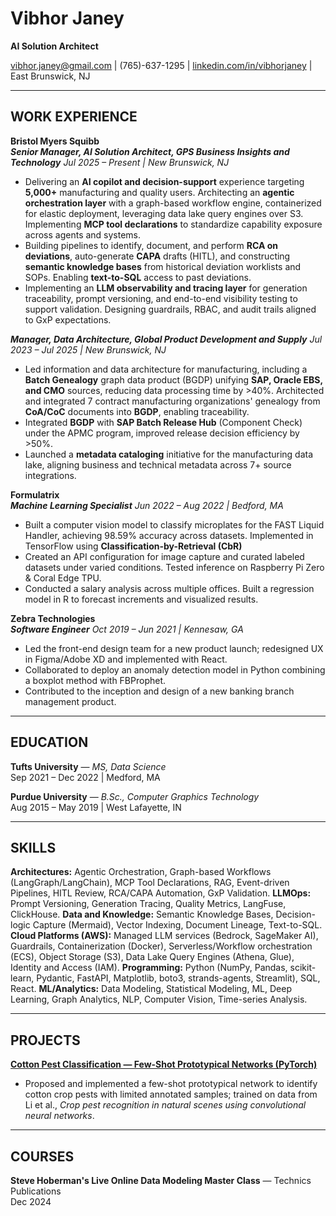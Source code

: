 # Vibhor Janey
**AI Solution Architect**

[vibhor.janey@gmail.com](mailto:vibhor.janey@gmail.com) | (765)-637-1295 | [linkedin.com/in/vibhorjaney](https://www.linkedin.com/in/vibhorjaney/) | East Brunswick, NJ

---

## WORK EXPERIENCE

**Bristol Myers Squibb**  
_**Senior Manager, AI Solution Architect, GPS Business Insights and Technology**_
*Jul 2025 – Present | New Brunswick, NJ*

- Delivering an **AI copilot and decision-support** experience targeting **5,000+** manufacturing and quality users. Architecting an **agentic orchestration layer** with a graph-based workflow engine, containerized for elastic deployment, leveraging data lake query engines over S3. Implementing **MCP tool declarations** to standardize capability exposure across agents and systems.
- Building pipelines to identify, document, and perform **RCA on deviations**, auto-generate **CAPA** drafts (HITL), and constructing **semantic knowledge bases** from historical deviation worklists and SOPs. Enabling **text-to-SQL** access to past deviations.
- Implementing an **LLM observability and tracing layer** for generation traceability, prompt versioning, and end-to-end visibility testing to support validation. Designing guardrails, RBAC, and audit trails aligned to GxP expectations.

_**Manager, Data Architecture, Global Product Development and Supply**_
*Jul 2023 – Jul 2025 | New Brunswick, NJ*

- Led information and data architecture for manufacturing, including a **Batch Genealogy** graph data product (BGDP) unifying **SAP, Oracle EBS, and CMO** sources, reducing data processing time by >40%. Architected and integrated 7 contract manufacturing organizations' genealogy from **CoA/CoC** documents into **BGDP**, enabling traceability.
- Integrated **BGDP** with **SAP Batch Release Hub** (Component Check) under the APMC program, improved release decision efficiency by >50%.
- Launched a **metadata cataloging** initiative for the manufacturing data lake, aligning business and technical metadata across 7+ source integrations.

**Formulatrix**  
_**Machine Learning Specialist**_
*Jun 2022 – Aug 2022 | Bedford, MA*

- Built a computer vision model to classify microplates for the FAST Liquid Handler, achieving 98.59% accuracy across datasets. Implemented in TensorFlow using **Classification-by-Retrieval (CbR)**
- Created an API configuration for image capture and curated labeled datasets under varied conditions. Tested inference on Raspberry Pi Zero & Coral Edge TPU.
- Conducted a salary analysis across multiple offices. Built a regression model in R to forecast increments and visualized results.

**Zebra Technologies**  
_**Software Engineer**_
*Oct 2019 – Jun 2021 | Kennesaw, GA*

- Led the front-end design team for a new product launch; redesigned UX in Figma/Adobe XD and implemented with React.
- Collaborated to deploy an anomaly detection model in Python combining a boxplot method with FBProphet.
- Contributed to the inception and design of a new banking branch management product.

---

## EDUCATION

**Tufts University** — *MS, Data Science*  
Sep 2021 – Dec 2022 | Medford, MA

**Purdue University** — *B.Sc., Computer Graphics Technology*  
Aug 2015 – May 2019 | West Lafayette, IN

---

## SKILLS

**Architectures:** Agentic Orchestration, Graph-based Workflows (LangGraph/LangChain), MCP Tool Declarations, RAG, Event-driven Pipelines, HITL Review, RCA/CAPA Automation, GxP Validation.
**LLMOps:** Prompt Versioning, Generation Tracing, Quality Metrics, LangFuse, ClickHouse.
**Data and Knowledge:** Semantic Knowledge Bases, Decision-logic Capture (Mermaid), Vector Indexing, Document Lineage, Text-to-SQL.
**Cloud Platforms (AWS):** Managed LLM services (Bedrock, SageMaker AI), Guardrails, Containerization (Docker), Serverless/Workflow orchestration (ECS), Object Storage (S3), Data Lake Query Engines (Athena, Glue), Identity and Access (IAM).
**Programming:** Python (NumPy, Pandas, scikit-learn, Pydantic, FastAPI, Matplotlib, boto3, strands-agents, Streamlit), SQL, React.
**ML/Analytics:** Data Modeling, Statistical Modeling, ML, Deep Learning, Graph Analytics, NLP, Computer Vision, Time-series Analysis.

---

## PROJECTS

**[Cotton Pest Classification — Few-Shot Prototypical Networks (PyTorch)](https://1drv.ms/b/s!AuN5d6BNlVtfg6tVg6HA8sfAXcIulg?e=krITgi)**  
- Proposed and implemented a few-shot prototypical network to identify cotton crop pests with limited annotated samples; trained on data from Li et al., *Crop pest recognition in natural scenes using convolutional neural networks*.

---

## COURSES

**Steve Hoberman's Live Online Data Modeling Master Class** — Technics Publications  
Dec 2024

